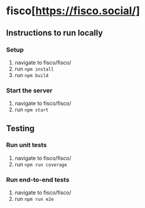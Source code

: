 # fisco[https://fisco.social/]

## Instructions to run locally
### Setup 
1. navigate to fisco/fisco/
2. run ``npm install``
3. run ``npm build``

### Start the server
1. navigate to fisco/fisco/
2. run ``npm start``

## Testing
### Run unit tests
1. navigate to fisco/fisco/
2. run ``npm run coverage``

### Run end-to-end tests
1. navigate to fisco/fisco/
2. run ``npm run e2e``
